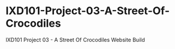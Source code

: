 # IXD101-Project-03-A-Street-Of-Crocodiles
IXD101 Project 03 - A Street Of Crocodiles Website Build
